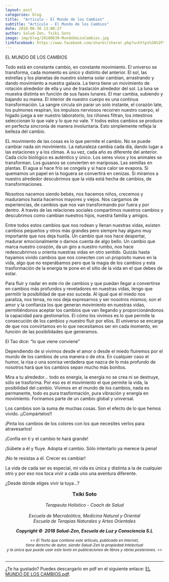 ```yaml
---
layout: post
categories: blog
title:  "Artículo - El Mundo de los Cambios"
subtitle: "Artículo - El Mundo de los Cambios"
date: 2018-06-30 13:00:27
author: Salud-Zen, Txiki Soto
image: img/blog/20180630-MundoDeLosCambios.jpg
linkfacebook: https://www.facebook.com/sharer/sharer.php?u=https%3A%2F%2Fsalud-zen.com%2Fblog%2F2018%2F06%2F30%2Farticulo-el-mundo-de-los-cambios.html&amp;src=sdkpreparse
---
```

EL MUNDO DE LOS CAMBIOS

Todo está en constante cambio, en constante movimiento. El universo se transforma, cada momento es único y distinto del anterior. El sol, las estrellas y los planetas de nuestro sistema solar cambian, arrastrando y dando movimiento a nuestra galaxia. La tierra tiene un movimiento de rotación alrededor de ella y uno de traslación alrededor del sol. La luna se muestra distinta en función de sus fases lunares. El mar cambia, subiendo y bajando su marea.  El interior de nuestro cuerpo es una continua transformación. La sangre circula sin parar un solo instante, el corazón late, los pulmones respiran, los impulsos nerviosos recorren nuestro cuerpo, el hígado juega a ser nuestro laboratorio, los riñones filtran, los intestinos seleccionan lo que vale y lo que no vale. Y todos estos cambios se produce en perfecta sincronía de manera involuntaria. Esto simplemente refleja la belleza del cambio.

EL movimiento de las cosas es lo que permite el cambio. No se puede cambiar nada sin movimiento. La naturaleza cambia cada día, dando lugar a las estaciones y a los climas. A su vez, cada año es diferente del anterior. Cada ciclo biológico es auténtico y único. Los seres vivos y los animales se transforman.  Los gusanos se convierten en mariposas. Las semillas en plantas. El agua si hace frío se congela y si hace calor se evapora. Si quemamos un papel en la hoguera se convertirá en cenizas. Si miramos a nuestro alrededor descubrimos que la vida está hecha de cambios, de transformaciones.

Nosotros nacemos siendo bebés, nos hacemos niños, crecemos y maduramos hasta hacernos mayores y viejos. Nos cargamos de experiencias, de cambios que nos van transformando por fuera y por dentro. A través de las relaciones sociales compartimos nuestros cambios y descubrimos como cambian nuestros hijos, nuestra familia y amigos.

Entre todos estos cambios que nos rodean y llenan nuestras vidas, existen cambios pequeños y otros más grandes pero siempre hay alguno muy importante que nos deja huella. Un cambio que nos hace despertar, madurar emocionalmente o darnos cuenta de algo bello. Un cambio que marca nuestro corazón, da un giro a nuestro rumbo, nos hace redescubrirnos u orienta nuestras vidas en otro sentido. Quizás hasta hayamos vivido cambios que nos conecten con un propósito nuevo en la vida, algo que no esperábamos pero que la magia de los cambios y esta trasformación de la energía te pone en el sitio de la vida en el que debes de estar.  

Para fluir y nadar en este río de cambios y que puedan llegar a convertirse en cambios más profundos y reveladores en nuestras vidas, tengo que permitir la posibilidad de que eso suceda. Al igual que el miedo nos paraliza, nos tensa, no nos deja expresarnos y ser nosotros mismos; son el amor y la confianza los que generan movimiento en nuestras vidas, permitiéndonos aceptar los cambios que van llegando  y proporcionándonos la capacidad para gestionarlos. El cómo los vivimos es lo que permite la consecución de los cambios y nuestro fluir por ellos. El universo se encarga de que nos convirtamos en lo que necesitamos ser en cada momento, en función de las posibilidades que generamos.

El Tao dice: “lo que viene conviene”

Dependiendo de si vivimos desde el amor o desde el miedo fluiremos por el mundo de los cambios de una manera o de otra. En cualquier caso el humor, la risa o una sonrisa verdadera que nazca de lo más profundo de nosotros hará que los cambios sepan mucho más bonitos.  

Mira a tu alrededor… todo es energía, la energía no se crea ni se destruye, sólo se trasforma. Por eso es el movimiento el que permite la vida, la posibilidad del cambio. Vivimos en el mundo de los cambios, nada es permanente, todo es pura trasformación, pura vibración y energía en movimiento. Formamos parte de un cambio global y universal.  

Los cambios son la suma de muchas cosas. Son el efecto de lo que hemos vivido. ¡¡Compártelos!!  

¡Pinta los cambios de los colores con los que necesites verlos para atravesarlos!  

¡Confía en ti y el cambio te hará grande!  

¡Súbete a él y fluye. Adopta el cambio. Sólo intentarlo ya merece la pena!  

¡No te resistas a él. Crecer es cambiar!  

La vida de cada ser es especial, mi vida es única y  distinta a la de cualquier otro y por eso nos toca vivir a cada uno una aventura diferente.  

¿Desde dónde eliges vivir la tuya…?


<p style="text-align:center;font-size:16px">
<b>Txiki Soto </b></p>
<p style="text-align:center;font-size:14px"> <i>Terapeuta Holístico - Coach de Salud<br>
<br>Escuela de Macrobiótica, Medicina Natural y Oriental
<br>Escuela de Terapias Naturales y Artes Orientales
</i> </p>

<p style="text-align:center;font-size:14px"> <i><b>Copyright ©  2018 Salud-Zen, Escuela de Luz y Consciencia S.L</b></i></p>

<p style="text-align:center;font-size:12px"><i> << El Texto que contiene este artículo, publicado en internet,<br>  tiene derecho de autor, siendo Salud-Zen la propiedad intelectual<br>  y la única que puede usar este texto en publicaciones de libros y obras posteriores. >>
<br><br>
</i>
</p>


---
¿Te ha gustado? Puedes descargarlo en pdf en el siguiente enlace: [EL MUNDO DE LOS CAMBIOS.pdf][descarga].



[descarga]: {{site.url}}{{site.baseurl}}/img/blog/2018-06-30-articulo-el-mundo-de-los-cambios.pdf

